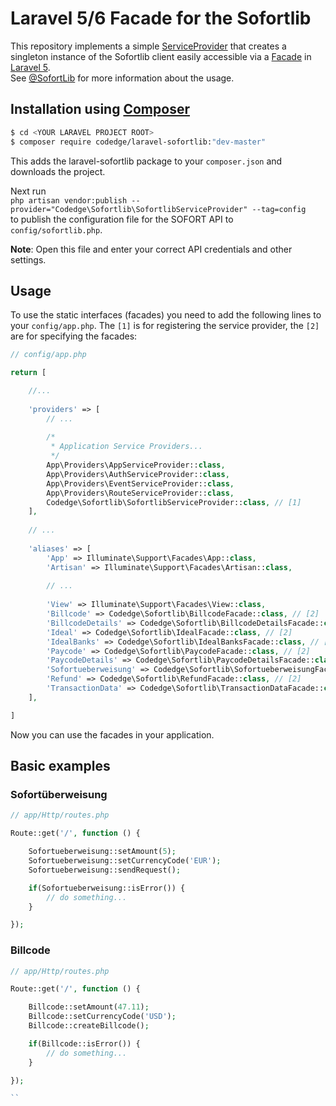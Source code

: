 # Laravel 5/6 Facade for the Sofortlib
This repository implements a simple [ServiceProvider](https://laravel.com/docs/master/providers)
that creates a singleton instance of the Sofortlib client easily accessible via a [Facade](https://laravel.com/docs/master/facades) in [Laravel 5](http://laravel.com).  
See [@SofortLib](https://github.com/sofort/sofortlib-php) for more information about the usage.

## Installation using [Composer](https://getcomposer.org/)
```sh
$ cd <YOUR LARAVEL PROJECT ROOT>
$ composer require codedge/laravel-sofortlib:"dev-master"
```

This adds the laravel-sofortlib package to your `composer.json` and downloads the project.

Next run   
`php artisan vendor:publish --provider="Codedge\Sofortlib\SofortlibServiceProvider" --tag=config`  
to publish the configuration file for the SOFORT API to `config/sofortlib.php`.  
  
**Note**: Open this file and enter your correct API credentials and other settings.

## Usage
To use the static interfaces (facades) you need to add the following lines to your `config/app.php`. The `[1]` is for
registering the service provider, the `[2]` are for specifying the facades:

```php
// config/app.php

return [

    //...
    
    'providers' => [
        // ...
        
        /*
         * Application Service Providers...
         */
        App\Providers\AppServiceProvider::class,
        App\Providers\AuthServiceProvider::class,
        App\Providers\EventServiceProvider::class,
        App\Providers\RouteServiceProvider::class,
        Codedge\Sofortlib\SofortlibServiceProvider::class, // [1]
    ],
    
    // ...
    
    'aliases' => [
        'App' => Illuminate\Support\Facades\App::class,
        'Artisan' => Illuminate\Support\Facades\Artisan::class,
        
        // ...
        
        'View' => Illuminate\Support\Facades\View::class,
        'Billcode' => Codedge\Sofortlib\BillcodeFacade::class, // [2]
        'BillcodeDetails' => Codedge\Sofortlib\BillcodeDetailsFacade::class, // [2]
        'Ideal' => Codedge\Sofortlib\IdealFacade::class, // [2]
        'IdealBanks' => Codedge\Sofortlib\IdealBanksFacade::class, // [2]
        'Paycode' => Codedge\Sofortlib\PaycodeFacade::class, // [2]
        'PaycodeDetails' => Codedge\Sofortlib\PaycodeDetailsFacade::class, // [2]
        'Sofortueberweisung' => Codedge\Sofortlib\SofortueberweisungFacade::class, // [2]
        'Refund' => Codedge\Sofortlib\RefundFacade::class, // [2]
        'TransactionData' => Codedge\Sofortlib\TransactionDataFacade::class, // [2]
    ],

]
```

Now you can use the facades in your application. 

## Basic examples

### Sofortüberweisung

```php
// app/Http/routes.php

Route::get('/', function () {

    Sofortueberweisung::setAmount(5);
    Sofortueberweisung::setCurrencyCode('EUR');
    Sofortueberweisung::sendRequest();

    if(Sofortueberweisung::isError()) {
        // do something...
    }

});

```

### Billcode

```php
// app/Http/routes.php

Route::get('/', function () {

    Billcode::setAmount(47.11);
    Billcode::setCurrencyCode('USD');
    Billcode::createBillcode();

    if(Billcode::isError()) {
        // do something...
    }

});

``

